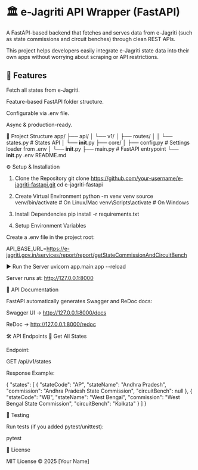 # 🏛️ e-Jagriti API Wrapper (FastAPI)

A FastAPI-based backend that fetches and serves data from e-Jagriti
 (such as state commissions and circuit benches) through clean REST APIs.

This project helps developers easily integrate e-Jagriti state data into their own apps without worrying about scraping or API restrictions.

## 🚀 Features

Fetch all states from e-Jagriti.

Feature-based FastAPI folder structure.

Configurable via .env file.

Async & production-ready.

📂 Project Structure
app/
├── api/
│   └── v1/
│       ├── routes/
│       │   └── states.py     # States API
│       └── __init__.py
├── core/
│   ├── config.py             # Settings loader from .env
│   └── __init__.py
├── main.py                   # FastAPI entrypoint
└── __init__.py
.env
README.md

⚙️ Setup & Installation
1. Clone the Repository
git clone https://github.com/your-username/e-jagriti-fastapi.git
cd e-jagriti-fastapi

2. Create Virtual Environment
python -m venv venv
source venv/bin/activate   # On Linux/Mac
venv\Scripts\activate      # On Windows

3. Install Dependencies
pip install -r requirements.txt

4. Setup Environment Variables

Create a .env file in the project root:

API_BASE_URL=https://e-jagriti.gov.in/services/report/report/getStateCommissionAndCircuitBench

▶️ Run the Server
uvicorn app.main:app --reload


Server runs at: http://127.0.0.1:8000

📡 API Documentation

FastAPI automatically generates Swagger and ReDoc docs:

Swagger UI → http://127.0.0.1:8000/docs

ReDoc → http://127.0.0.1:8000/redoc

🛠️ API Endpoints
🔹 Get All States

Endpoint:

GET /api/v1/states


Response Example:

{
  "states": [
    {
      "stateCode": "AP",
      "stateName": "Andhra Pradesh",
      "commission": "Andhra Pradesh State Commission",
      "circuitBench": null
    },
    {
      "stateCode": "WB",
      "stateName": "West Bengal",
      "commission": "West Bengal State Commission",
      "circuitBench": "Kolkata"
    }
  ]
}

🧪 Testing

Run tests (if you added pytest/unittest):

pytest

📜 License

MIT License © 2025 [Your Name]